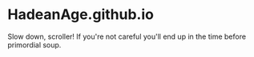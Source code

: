 # HadeanAge.github.io
Slow down, scroller! If you're not careful you'll end up in the time before primordial soup.
